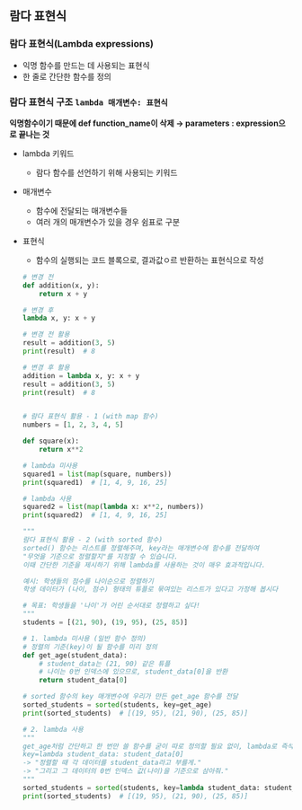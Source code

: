 ## 람다 표현식

### 람다 표현식(Lambda expressions)

- 익명 함수를 만드는 데 사용되는 표현식
- 한 줄로 간단한 함수를 정의

### 람다 표현식 구조 `lambda 매개변수: 표현식`
**익명함수이기 때문에 def function_name이 삭제 → parameters : expression으로 끝나는 것**

- lambda 키워드
    - 람다 함수를 선언하기 위해 사용되는 키워드
- 매개변수
    - 함수에 전달되는 매개변수들
    - 여러 개의 매개변수가 있을 경우 쉼표로 구분
- 표현식
    - 함수의 실행되는 코드 블록으로, 결과값ㅇ르 반환하는 표현식으로 작성
    
    ```python
    # 변경 전
    def addition(x, y):
        return x + y
    
    # 변경 후
    lambda x, y: x + y
    
    # 변경 전 활용
    result = addition(3, 5)
    print(result)  # 8
    
    # 변경 후 활용
    addition = lambda x, y: x + y
    result = addition(3, 5)
    print(result)  # 8
    
    ```
    
    ```python
    
    # 람다 표현식 활용 - 1 (with map 함수)
    numbers = [1, 2, 3, 4, 5]
    
    def square(x):
        return x**2
    
    # lambda 미사용
    squared1 = list(map(square, numbers))
    print(squared1)  # [1, 4, 9, 16, 25]
    
    # lambda 사용
    squared2 = list(map(lambda x: x**2, numbers))
    print(squared2)  # [1, 4, 9, 16, 25]
    ```
    
    ```python
    """
    람다 표현식 활용 - 2 (with sorted 함수)
    sorted() 함수는 리스트를 정렬해주며, key라는 매개변수에 함수를 전달하여 
    "무엇을 기준으로 정렬할지"를 지정할 수 있습니다. 
    이때 간단한 기준을 제시하기 위해 lambda를 사용하는 것이 매우 효과적입니다.
    
    예시: 학생들의 점수를 나이순으로 정렬하기
    학생 데이터가 (나이, 점수) 형태의 튜플로 묶여있는 리스트가 있다고 가정해 봅시다
    
    # 목표: 학생들을 '나이'가 어린 순서대로 정렬하고 싶다!
    """
    students = [(21, 90), (19, 95), (25, 85)]
    
    # 1. lambda 미사용 (일반 함수 정의)
    # 정렬의 기준(key)이 될 함수를 미리 정의
    def get_age(student_data):
        # student_data는 (21, 90) 같은 튜플
        # 나이는 0번 인덱스에 있으므로, student_data[0]을 반환
        return student_data[0]
    
    # sorted 함수의 key 매개변수에 우리가 만든 get_age 함수를 전달
    sorted_students = sorted(students, key=get_age)
    print(sorted_students)  # [(19, 95), (21, 90), (25, 85)]
    
    # 2. lambda 사용
    """
    get_age처럼 간단하고 한 번만 쓸 함수를 굳이 따로 정의할 필요 없이, lambda로 즉석에서 만들어 전달할 수 있습니다.
    key=lambda student_data: student_data[0]
    -> "정렬할 때 각 데이터를 student_data라고 부를게."
    -> "그리고 그 데이터의 0번 인덱스 값(나이)을 기준으로 삼아줘."
    """
    sorted_students = sorted(students, key=lambda student_data: student_data[0])
    print(sorted_students)  # [(19, 95), (21, 90), (25, 85)]
    
    ```